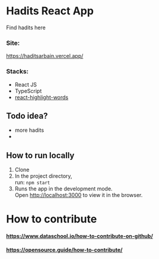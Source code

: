 # Hadits React App

Find hadits here
### Site: 
https://haditsarbain.vercel.app/
### Stacks:
- React JS
- TypeScript
- [react-highlight-words](https://www.npmjs.com/package/react-highlight-words)
## Todo idea?
- more hadits
-

## How to run locally
1. Clone
2. In the project directory,\
run: `npm start`
3. Runs the app in the development mode.\
Open [http://localhost:3000](http://localhost:3000) to view it in the browser.

# How to contribute
#### https://www.dataschool.io/how-to-contribute-on-github/
#### https://opensource.guide/how-to-contribute/

